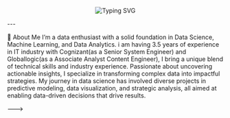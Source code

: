 <p align="center">
  <img src="https://readme-typing-svg.demolab.com?font=Fira+Code&size=24&pause=1000&color=335eff&width=435&lines=Hi,+I+am+Pankaj Kumar Yadav;Welcome+to+my+GitHub Profile!" alt="Typing SVG" />
</p>
---

👋 About Me
I’m a data enthusiast with a solid foundation in Data Science, Machine Learning, and Data Analytics. i am having 3.5 years of experience in IT industry with Cognizant(as a Senior System Engineer) and Globallogic(as a Associate Analyst Content Engineer), I bring a unique blend of technical skills and industry experience. Passionate about uncovering actionable insights, I specialize in transforming complex data into impactful strategies. My journey in data science has involved diverse projects in predictive modeling, data visualization, and strategic analysis, all aimed at enabling data-driven decisions that drive results.



--->
